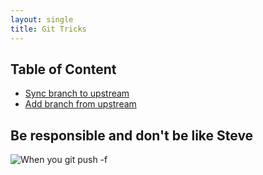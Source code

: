 ```yaml
---
layout: single
title: Git Tricks
---
```


## Table of Content

* [Sync branch to upstream](./sync-branch-to-upstream.md)
* [Add branch from upstream](./add-branch-from-upstream.md)

## Be responsible and don't be like Steve

![When you git push -f](./asset/when-you-git-push-force.gif)
